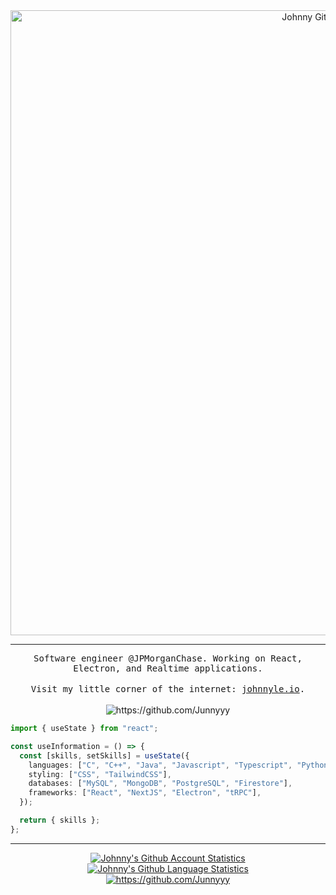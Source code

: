 <!---
<p align="center">
<img src="https://user-images.githubusercontent.com/44646589/175486784-a3d8bd5a-ae80-4b03-b3bf-54242ab32678.png" alt="https://github.com/Junnyyy" />
</p>
-->

<div style="margin: auto" align="center">
  <img width="1000" alt="Johnny Github Banner" src="https://user-images.githubusercontent.com/44646589/233739973-6988c492-0097-42f9-a4b2-35087b394f30.png">
</div>

<hr/>
<p align="center">
  <samp>
    Software engineer @JPMorganChase. Working on React, Electron, and Realtime applications.
  </samp>
  <br/><br/>
  <samp>
    Visit my little corner of the internet: <a href="https://johnnyle.io/" target="_blank">johnnyle.io</a>.
  </samp>
  <br/><br/>
  <img src="https://komarev.com/ghpvc/?username=Junnyyy&style=flat-square" alt="https://github.com/Junnyyy" />
</p>

```ts
import { useState } from "react";

const useInformation = () => {
  const [skills, setSkills] = useState({
    languages: ["C", "C++", "Java", "Javascript", "Typescript", "Python"],
    styling: ["CSS", "TailwindCSS"],
    databases: ["MySQL", "MongoDB", "PostgreSQL", "Firestore"],
    frameworks: ["React", "NextJS", "Electron", "tRPC"],
  });

  return { skills };
};
```

<hr/>

<div align="center">
  <a href="https://github.com/Junnyyy">
    <img src="https://stats.johnnyle.io/api?username=Junnyyy&custom_title=📊%20Github%20Stats&line_height=24&theme=tokyonight&show_icons=true&hide=contribs&include_all_commits=true&count_private=true&hide_rank=true&hide_border=true&card_width=300" alt="Johnny's Github Account Statistics" />
  </a>
  <a href="https://github.com/Junnyyy">
    <img src="https://stats.johnnyle.io/api/top-langs/?username=Junnyyy&custom_title=📈%20Language%20Usage&layout=compact&theme=tokyonight&count_private=true&hide_border=true&card_width=300&size_weight=0.8&count_weight=0.2" alt="Johnny's Github Language Statistics" />
  </a>
</div>

<p style="margin: auto" align="center">
  <a href="https://spotify-github-profile.kittinanx.com/api/view?uid=3l2nt21yqdwxbpfk5lpl1g5zx&redirect=true">
    <img src="https://spotify-github-profile.kittinanx.com/api/view?uid=3l2nt21yqdwxbpfk5lpl1g5zx&cover_image=false&theme=default&show_offline=false&background_color=1a1b27&bar_color=be90f2&bar_color_cover=true" alt="https://github.com/Junnyyy" />
  </a>
</p>

